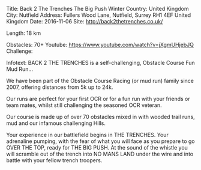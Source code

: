 Title: Back 2 The Trenches The Big Push Winter
Country: United Kingdom
City: Nutfield
Address: Fullers Wood Lane, Nutfield, Surrey RH1 4EF United Kingdom
Date: 2016-11-06
Site: http://back2thetrenches.co.uk/
   
Length: 18 km

Obstacles: 70+
Youtube: https://www.youtube.com/watch?v=jXgmUHjebJQ
Challenge: 

Infotext: BACK 2 THE TRENCHES is a self-challenging, Obstacle Course Fun Mud Run... 

We have been part of the Obstacle Course Racing (or mud run) family since 2007, offering distances from 5k up to 24k. 

Our runs are perfect for your first OCR or for a fun run with your friends or team mates, whilst still challenging the seasoned OCR veteran. 

Our course is made up of over 70 obstacles mixed in with wooded trail runs, mud and our infamous challenging Hills. 

Your experience in our battlefield begins in THE TRENCHES. Your adrenaline pumping, with the fear of what you will face as you prepare to go OVER THE TOP, ready for THE BIG PUSH. At the sound of the whistle you will scramble out of the trench into NO MANS LAND under the wire and into battle with your fellow trench troopers.